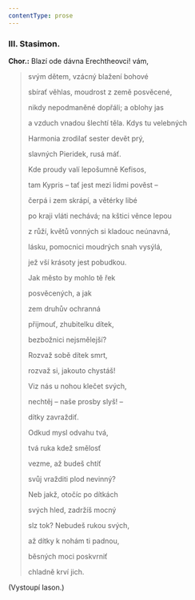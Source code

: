```yaml
---
contentType: prose
---
```


### III. Stasimon. 

**Chor.:** Blazí ode dávna Erechtheovci! vám, 

> svým dětem, vzácný blažení bohové
> 
> sbírať věhlas, moudrost z země posvěcené,
> 
> nikdy nepodmaněné dopřáli; a oblohy jas
> 
> a vzduch vnadou šlechtí těla. Kdys tu velebných
> 
> Harmonia zrodilať sester devět prý,
> 
> slavných Pieridek, rusá máť. 
> 
> Kde proudy valí lepošumně Kefisos,
> 
> tam Kypris – tať jest mezi lidmi pověst –
> 
> čerpá i zem skrápí, a větérky libé 
> 
> po kraji vláti nechává; na kštici věnce lepou
> 
> z růží, květů vonných si kladouc neúnavná,
> 
> lásku, pomocnici moudrých snah vysýlá, 
> 
> jež vší krásoty jest pobudkou.
> 
> Jak město by mohlo tě řek
> 
> posvěcených, a jak
> 
> zem druhův ochranná
> 
> přijmouť, zhubitelku dítek, 
> 
> bezbožnici nejsmělejší?
> 
> Rozvaž sobě dítek smrt,
> 
> rozvaž si, jakouto chystáš!
> 
> Viz nás u nohou klečet svých,
> 
> nechtěj – naše prosby slyš! –
> 
> dítky zavraždiť. 
> 
> Odkud mysl odvahu tvá, 
> 
> tvá ruka kdež smělosť 
> 
> vezme, až budeš chtíť 
> 
> svůj vražditi plod nevinný?
> 
> Neb jakž, otočíc po dítkách 
> 
> svých hled, zadržíš mocný
> 
> slz tok? Nebudeš rukou svých,
> 
> až dítky k nohám ti padnou,
> 
> běsných moci poskvrniť
> 
> chladně krví jich. 

(Vystoupí Iason.)
